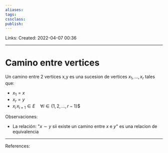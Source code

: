 ```yaml
---
aliases: 
tags: 
cssclass: 
publish: 
---
```


Links: 
Created: 2022-04-07 00:36

---
# Camino entre vertices
Un camino entre 2 vertices x,y es una sucesion de vertices $x_1, ..., x_r$ tales que:
* $x_1 = x$
* $x_r = y$
* $x_i\,x_{i+1} \in E \quad \forall i \in \{1, 2, ..., r-1$\}$

Observaciones:
* La relación:
  "$x \sim y$ sii existe un camino entre $x$ e $y$"
  es una relacion de equivalencia

---
References: 